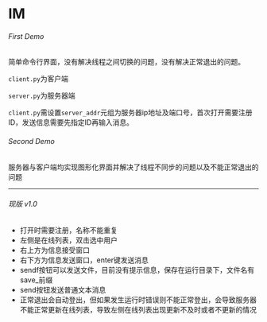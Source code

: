 # IM

###### First Demo

简单命令行界面，没有解决线程之间切换的问题，没有解决正常退出的问题。

`client.py`为客户端

`server.py`为服务器端

`client.py`需设置`server_addr`元组为服务器ip地址及端口号，首次打开需要注册ID，发送信息需要先指定ID再输入消息。

###### Second Demo

服务器与客户端均实现图形化界面并解决了线程不同步的问题以及不能正常退出的问题

---

###### 现版 v1.0

+ 打开时需要注册，名称不能重复
+ 左侧是在线列表，双击选中用户
+ 右上方为信息接受窗口
+ 右下方为信息发送窗口，enter键发送消息
+ sendf按钮可以发送文件，目前没有提示信息，保存在运行目录下，文件名有save_前缀
+ send按钮发送普通文本消息
+ 正常退出会自动登出，但如果发生运行时错误则不能正常登出，会导致服务器不能正常更新在线列表，导致左侧在线列表出现更新不及时或者不更新的情况

